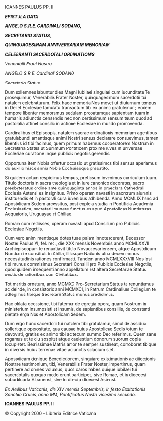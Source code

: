 IOANNES PAULUS PP. II

***EPISTULA DATA***

***ANGELO S.R.E. CARDINALI SODANO,***

***SECRETARIO STATUS,***

***QUINQUAGESIMAM ANNIVERSARIAM MEMORIAM***

***CELEBRANTI SACERDOTALI ORDINATIONIS***

*Venerabili Fratri Nostro*

*ANGELO S.R.E. Cardinali SODANO*

*Secretario Status*

Dum sollemnes labuntur dies Magni Iubilaei singulari cum iucunditate Te prosequimur, Venerabilis Frater Noster, quinquagesimum sacerdotii tui natalem celebraturum. Felix haec memoria Nos movet ut diuturnum tempus in Dei et Ecclesiae famulatu transactum tibi ex animo gratulemur ; eodem tempore libenter memoramus sedulam probatamque sapientiam tuam in humanis adiunctis censendis nec non certissimum sensum tuum quod ad pastoralia attinet consilia in actione Ecclesiae in mundo promovenda.

Cardinalibus et Episcopis, natalem sacrae ordinationis memoriam agentibus gratulabundi amantisque animi Nostri sensus declarare consuevimus, tamen libentius id tibi facimus, quem primum habemus cooperatorem Nostrum in Secretaria Status ut Summum Pontificem proxime iuves in universae Ecclesiae curatione inque publicis negotiis gerendis.

Opportuna item Nobis offertur occasio ut gratissimos tibi sensus aperiamus de auxilio hisce annis Nobis Ecclesiaeque praestito.

Si quidem actum respicimus tempus, pretiosum invenimus curriculum tuum. Titulo doctoris in sacra theologia et in iure canonico decoratus, sacro presbyteratus ordine ante quinquaginta annos in praeclara Cathedrali Ecclesia Astensi es insignitus. Primo operam navasti in sacrorum alumnis instituendis et in pastorali cura iuvenibus adhibenda. Anno MCMLIX hanc ad Apostolicam Sedem arcessitus, post expleta studia in Pontificia Academia Ecclesiastica, secretarii munere functus es apud Apostolicas Nuntiaturas Aequatoris, Uruguayae et Chiliae.

Romam cum rediisses, operam navasti apud Consilium pro Publicis Ecclesiae Negotiis.

Cum vero animi mentisque dotes tuae palam innotescerent, Decessor Noster Paulus VI, fel. rec., die XXX mensis Novembris anno MCMLXXVII Archiepiscopum te renuntiavit titulo Novacaesariensem, atque Apostolicum Nuntium te constituit in Chilia, illiusque Nationis ultra decem annos necessitudinis rationes confirmasti. Tandem anno MCMLXXXVIII Nos Ipsi tibi munus commisimus Secretarii Consilii pro Publicis Ecclesiae Negotiis, quod quidem insequenti anno appellatum est altera Secretariae Status sectio de rationibus cum Civitatibus.

Tot meritis ornatum, anno MCMXC Pro-Secretarium Status te renuntiamus ac deinde, in consistorio anni MCMXCI, in Patrum Cardinalium Collegium te adlegimus tibique Secretarii Status munus credidimus.

Hac oblata occasione, tibi fatemur de egregia opera, quam Nostrum in ministerium insumpsisti et insumis, de sapientibus consiliis, de constanti pietate erga Nos et Apostolicam Sedem.

Dum ergo hunc sacerdotii tui natalem tibi gratulamur, simul de assidua sollertique operositate, qua causae huius Apostolicae Sedis totum te devovisti, gratias ex animo tibi ac tecum summo Deo referimus. Quem sane rogamus ut te diu sospitet atque caelestium donorum suorum copia locupletet. Beatissimae Matris amor te semper sustineat, corroboret tibique in diversis huius terrenae vitae adiunctis solacium stet.

Apostolicam denique Benedictionem, singulare existimationis ac dilectionis Nostrae testimonium, tibi, Venerabilis Frater Noster, impertimus, quam pertinere ad omnes volumus, quos caros habes quique iubilaei tui sacerdotalis quoquo modo erunt participes, sive Romae, et in dioecesi suburbicaria Albanensi, sive in dilecta dioecesi Astensi.

*Ex Aedibus Vaticanis, die XIV mensis Septembris, in festo Exaltationis Sanctae Crucis, anno MM, Pontificatus Nostri vicesimo secundo.*

**IOANNES PAULUS PP. II**

© Copyright 2000 - Libreria Editrice Vaticana